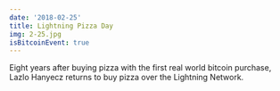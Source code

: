 ```yaml
---
date: '2018-02-25'
title: Lightning Pizza Day
img: 2-25.jpg
isBitcoinEvent: true
---
```


Eight years after buying pizza with the first real world bitcoin purchase, Lazlo Hanyecz returns to buy pizza over the Lightning Network.
